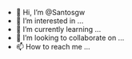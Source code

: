 - 👋 Hi, I’m @Santosgw
- 👀 I’m interested in ...
- 🌱 I’m currently learning ...
- 💞️ I’m looking to collaborate on ...
- 📫 How to reach me ...

<!---
Santosgw/Santosgw is a ✨ special ✨ repository because its `README.md` (this file) appears on your GitHub profile.
You can click the Preview link to take a look at your changes.
--->

